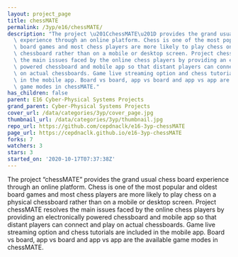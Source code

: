 ```yaml
---
layout: project_page
title: chessMATE
permalink: /3yp/e16/chessMATE/
description: "The project \u201CchessMATE\u201D provides the grand usual chess board\
  \ experience through an online platform. Chess is one of the most popular and oldest\
  \ board games and most chess players are more likely to play chess on a physical\
  \ chessboard rather than on a mobile or desktop screen. Project chessMATE resolves\
  \ the main issues faced by the online chess players by providing an electronically\
  \ powered chessboard and mobile app so that distant players can connect and play\
  \ on actual chessboards. Game live streaming option and chess tutorials are included\
  \ in the mobile app. Board vs board, app vs board and app vs app are the available\
  \ game modes in chessMATE."
has_children: false
parent: E16 Cyber-Physical Systems Projects
grand_parent: Cyber-Physical Systems Projects
cover_url: /data/categories/3yp/cover_page.jpg
thumbnail_url: /data/categories/3yp/thumbnail.jpg
repo_url: https://github.com/cepdnaclk/e16-3yp-chessMATE
page_url: https://cepdnaclk.github.io/e16-3yp-chessMATE
forks: 7
watchers: 3
stars: 3
started_on: '2020-10-17T07:37:38Z'
---
```


The project “chessMATE” provides the grand usual chess board experience through an online platform. Chess is one of the most popular and oldest board games and most chess players are more likely to play chess on a physical chessboard rather than on a mobile or desktop screen. Project chessMATE resolves the main issues faced by the online chess players by providing an electronically powered chessboard and mobile app so that distant players can connect and play on actual chessboards. Game live streaming option and chess tutorials are included in the mobile app. Board vs board, app vs board and app vs app are the available game modes in chessMATE.